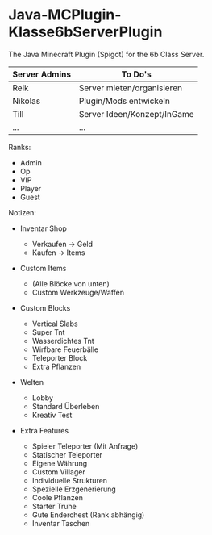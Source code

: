 # Java-MCPlugin-Klasse6bServerPlugin
The Java Minecraft Plugin (Spigot) for the 6b Class Server.

| Server Admins | To Do's                     |
|---------------|-----------------------------|
| Reik          | Server mieten/organisieren  |
| Nikolas       | Plugin/Mods entwickeln      |
| Till          | Server Ideen/Konzept/InGame |
| ...           | ...                         |

Ranks:
- Admin
- Op
- VIP
- Player
- Guest

Notizen:

- Inventar Shop
  - Verkaufen -> Geld
  - Kaufen -> Items

- Custom Items
  - (Alle Blöcke von unten)
  - Custom Werkzeuge/Waffen

- Custom Blocks
  - Vertical Slabs
  - Super Tnt
  - Wasserdichtes Tnt
  - Wirfbare Feuerbälle
  - Teleporter Block
  - Extra Pflanzen

- Welten
  - Lobby
  - Standard Überleben
  - Kreativ Test

- Extra Features
  - Spieler Teleporter (Mit Anfrage)
  - Statischer Teleporter
  - Eigene Währung
  - Custom Villager
  - Individuelle Strukturen
  - Spezielle Erzgenerierung
  - Coole Pflanzen
  - Starter Truhe
  - Gute Enderchest (Rank abhängig)
  - Inventar Taschen
